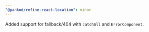 ```yaml
---
"@pankod/refine-react-location": minor
---
```


Added support for fallback/404 with `catchAll` and `ErrorComponent`.
